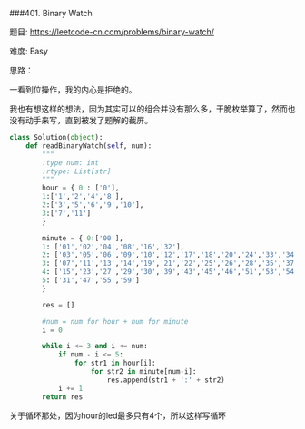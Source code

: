 ###401. Binary Watch



题目:
<https://leetcode-cn.com/problems/binary-watch/>


难度:
Easy


思路：


一看到位操作，我的内心是拒绝的。

我也有想这样的想法，因为其实可以的组合并没有那么多，干脆枚举算了，然而也没有动手来写，直到被发了题解的截屏。


```python
class Solution(object):
    def readBinaryWatch(self, num):
        """
        :type num: int
        :rtype: List[str]
        """
        hour = { 0 : ['0'],
        1:['1','2','4','8'],
        2:['3','5','6','9','10'],
        3:['7','11']
        }

        minute = { 0:['00'],
        1: ['01','02','04','08','16','32'],
        2: ['03','05','06','09','10','12','17','18','20','24','33','34','36','40','48'],
        3: ['07','11','13','14','19','21','22','25','26','28','35','37','38','41','42','44','49','50','52','56'],
        4: ['15','23','27','29','30','39','43','45','46','51','53','54','57','58'],
        5: ['31','47','55','59']
        }

        res = []

        #num = num for hour + num for minute
        i = 0

        while i <= 3 and i <= num:
            if num - i <= 5:
                for str1 in hour[i]:
                    for str2 in minute[num-i]:
                        res.append(str1 + ':' + str2)
            i += 1
        return res
```


关于循环那处，因为hour的led最多只有4个，所以这样写循环



